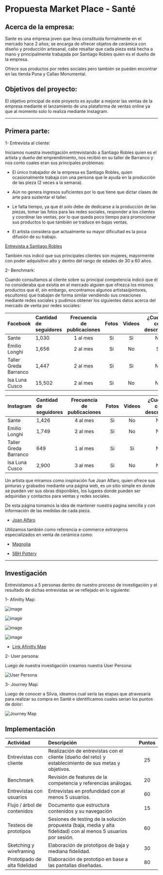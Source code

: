 # Propuesta Market Place - Santé

## Acerca de la empresa:

Sante es una empresa joven que lleva constituida formalmente en el mercado hace 2 años; se encarga de ofrecer objetos de cerámica con diseño y producción artesanal, cabe resaltar que cada pieza está hecha a mano y principalmente trabajada por Santiago Robles quien es el dueño de la empresa.

Ofrece sus productos por redes sociales pero también se pueden encontrar en las tienda Puna y Callao Monumental.

 
## Objetivos del proyecto:

El objetivo principal de este proyecto es ayudar a mejorar las ventas de la empresa mediante el lanzamiento de una plataforma de ventas online ya que al momento solo lo realiza mediante Instagram.

***

## Primera parte:

1- Entrevista al cliente:

Iniciamos nuestra investigación entrevistando a Santiago Robles quien es el artista y dueño del emprendimiento, nos recibió en su taller de Barranco y nos conto cuales eran sus principales problemas:

* El único trabajador de la empresa es Santiago Robles, quien ocasionalmente trabaja con una persona que le ayuda en la producción de las pieza (2 veces a la semana).

* Aún no genera ingresos suficientes por lo que tiene que dictar clases de arte para sustentar el taller.

* Le falta tiempo, ya que él solo debe de dedicarse a la producción de las piezas, tomar las fotos para las redes sociales, responder a los clientes y coordinar las ventas, por lo que queda poco tiempo para promocionar sus productos lo que también se traduce en bajas ventas.

* El artista considera que actualmente su mayor dificultad es la poca difusión de su trabajo.

[Entrevista a Santiago Robles](https://www.youtube.com/watch?v=rCJKPO7NsI4&t=642s/)


También nos indicó que sus principales clientes son mujeres, mayormente con poder adquisitivo alto y dentro del rango de edades de 30 a 60 años. 

2- Benchmark:

Cuando consultamos al cliente sobre su principal competencia indicó que él no consideraba que existía en el mercado alguien que ofrezca los mismos productos que él, sin embargo, encontramos algunos artistas(pintores, escultores) que trabajan de forma similar vendiendo sus creaciones mediante redes sociales y pudimos obtener los siguientes datos acerca del mercado de venta por redes sociales:


|Facebook|Cantidad de seguidores|Frecuencia de publicaciones|Fotos|Videos|¿Cuentan con descripción|Precio|
|:----|:---|:---:|:---:|:----:|:----:|:----:|
Sante|1,030|1 al mes|Si|Si|No|No|
Emilio Longhi|1,656|2 al mes|Si|No|Si|No|
Taller Greda Barranco|1,447|2 al mes|Si|Si|No|No|
Isa Luna Cusco|15,502|2 al mes|Si|No|No|No|

|Instagram|Cantidad de seguidores|Frecuencia de publicaciones|Fotos|Videos|¿Cuentan con descripción|Precio|
|:----|:---|:---:|:---:|:----:|:----:|:----:|
Sante|1,426|4 al mes|Si|No|No|No|
Emilio Longhi|1,749|2 al mes|Si|No|No|No|
Taller Greda Barranco|649|1 al mes|Si|Si|No|No|
Isa Luna Cusco|2,900|3 al mes|Si|No|No|No|

Un artista que miramos como inspiración fue Joan Alfaro, quien ofrece sus pinturas y grabados mediante una página web, es un sitio simple en donde se pueden ver sus obras disponibles, los lugares donde pueden ser adquiridas y contactos para ventas y redes sociales.

De esta página tomamos la idea de mantener nuestra pagina sencilla y con información de las medidas de cada pieza.


- [Joan Alfaro](https://joanalfaro.pe/)

Utilizamos también como referencia e-commerce extranjeros especializados en venta de cerámica como:

- [Magnolia](https://shop.magnolia.com/collections/best-sellers/products/magnolia-mug/)

- [SBH Pottery](https://sbhpottery.bigcartel.com/products/)


***

## Investigación

Entrevistamos a 5 personas dentro de nuestro proceso de investigación y el resultado de dichas entrevistas se ve reflejado en lo siguiente:

1- Afinitty Map:


![image](https://user-images.githubusercontent.com/51096946/63953517-16789200-ca47-11e9-9b56-221ae26cf401.png)


![image](https://user-images.githubusercontent.com/51096946/63956166-8be66180-ca4b-11e9-9f71-34ec0aba20c6.png)


![image](https://user-images.githubusercontent.com/51096946/63956778-ba187100-ca4c-11e9-9293-9df37a6ca972.png)

![image](https://user-images.githubusercontent.com/51096946/63957074-593d6880-ca4d-11e9-8505-90d9c702cc55.png)

- [Link Afinitty Map](https://miro.com/app/board/o9J_kwhdxJ8=/)

2- User persona:

Luego de nuestra investigación creamos nuestra User Persona:

![User Persona](https://user-images.githubusercontent.com/51096946/63943704-cc3ae500-ca35-11e9-9db0-3e49b1ef46c7.png)

3- Journey Map:

Luego de conocer a Silvia, ideamos cual sería las etapas que atravesaría para realizar su compra en Santé e identificamos cuales serían los puntos de dolor:

![Journey Map](https://user-images.githubusercontent.com/51096946/63944502-3b650900-ca37-11e9-88a0-49fa7c6716b5.png)














## Implementación



|Actividad|Descripción|Puntos|
|:----|:---|:---:|
|Entrevistas con cliente|Realización de entrevistas con el cliente (dueño del reto) y establecimiento de sus metas y objetivos.|25|
|Benchmark| Revisión de features de la competencia y referencias análogas. | 20 |
|Entrevistas con usuarios| Entrevistas en profundidad con al menos 5 usuarios. | 60 |
|Flujo / árbol de contenidos|Documento que estructura contenidos y su navegación|15|
|Testeos de prototipos| Sesiones de testing de la solución propuesta (baja, media y alta fidelidad) con al menos 5 usuarios por sesión. | 60 |
|Sketching y wireframing| Elaboración de prototipos de baja y mediana fidelidad. | 30 |
|Prototipado de alta fidelidad| Elaboración de prototipo en base a las pantallas diseñadas. | 80 |










